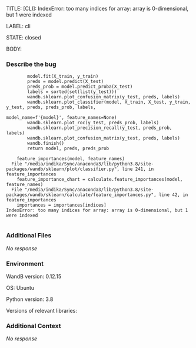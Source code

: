 TITLE:
[CLI]: IndexError: too many indices for array: array is 0-dimensional, but 1 were indexed

LABEL:
cli

STATE:
closed

BODY:
### Describe the bug

<!--- Description of the issue below  -->

<!--- A minimal code snippet between the quotes below  -->
```wandb.init(project=PROJECT_NAME, name=name)
        model.fit(X_train, y_train)
        preds = model.predict(X_test)
        preds_prob = model.predict_proba(X_test)
        labels = sorted(set(list(y_test)))
        wandb.sklearn.plot_confusion_matrix(y_test, preds, labels)
        wandb.sklearn.plot_classifier(model, X_train, X_test, y_train, y_test, preds, preds_prob, labels,
                                                         model_name=f'{model}', feature_names=None)
        wandb.sklearn.plot_roc(y_test, preds_prob, labels)
        wandb.sklearn.plot_precision_recall(y_test, preds_prob, labels)
        wandb.sklearn.plot_confusion_matrix(y_test, preds, labels)
        wandb.finish()
        return model, preds, preds_prob 

```

<!--- A full traceback of the exception in the quotes below -->
```  File "/media/indika/Sync/anaconda3/lib/python3.8/site-packages/wandb/sklearn/plot/classifier.py", line 74, in classifier
    feature_importances(model, feature_names)
  File "/media/indika/Sync/anaconda3/lib/python3.8/site-packages/wandb/sklearn/plot/classifier.py", line 241, in feature_importances
    feature_importance_chart = calculate.feature_importances(model, feature_names)
  File "/media/indika/Sync/anaconda3/lib/python3.8/site-packages/wandb/sklearn/calculate/feature_importances.py", line 42, in feature_importances
    importances = importances[indices]
IndexError: too many indices for array: array is 0-dimensional, but 1 were indexed


```


### Additional Files

_No response_

### Environment

WandB version: 0.12.15

OS: Ubuntu

Python version: 3.8

Versions of relevant libraries:


### Additional Context

_No response_

